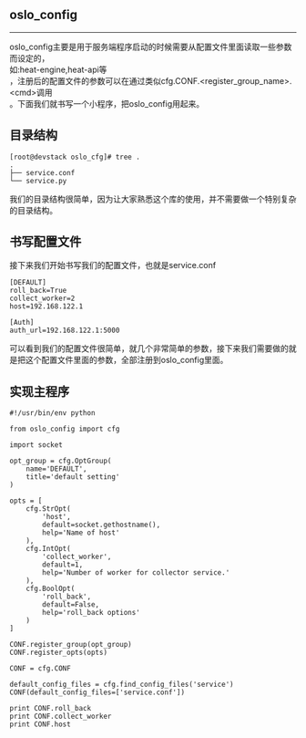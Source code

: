 ## oslo\_config

---

oslo\_config主要是用于服务端程序启动的时候需要从配置文件里面读取一些参数而设定的，  
如:heat-engine,heat-api等  
，注册后的配置文件的参数可以在通过类似cfg.CONF.&lt;register\_group\_name&gt;.&lt;cmd&gt;调用  
。下面我们就书写一个小程序，把oslo\_config用起来。

## 目录结构

```
[root@devstack oslo_cfg]# tree .
.
├── service.conf
└── service.py
```

我们的目录结构很简单，因为让大家熟悉这个库的使用，并不需要做一个特别复杂的目录结构。

## 书写配置文件

接下来我们开始书写我们的配置文件，也就是service.conf

```
[DEFAULT]
roll_back=True
collect_worker=2
host=192.168.122.1

[Auth]
auth_url=192.168.122.1:5000
```

可以看到我们的配置文件很简单，就几个非常简单的参数，接下来我们需要做的就是把这个配置文件里面的参数，全部注册到oslo\_config里面。

## 实现主程序

```
#!/usr/bin/env python

from oslo_config import cfg

import socket

opt_group = cfg.OptGroup(
    name='DEFAULT',
    title='default setting'
)

opts = [
    cfg.StrOpt(
        'host',
        default=socket.gethostname(),
        help='Name of host'
    ),
    cfg.IntOpt(
        'collect_worker',
        default=1,
        help='Number of worker for collector service.'
    ),
    cfg.BoolOpt(
        'roll_back',
        default=False,
        help='roll_back options'
    )
]

CONF.register_group(opt_group)
CONF.register_opts(opts)

CONF = cfg.CONF

default_config_files = cfg.find_config_files('service')
CONF(default_config_files=['service.conf'])

print CONF.roll_back
print CONF.collect_worker
print CONF.host
```



